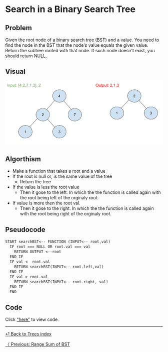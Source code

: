 # Search in a Binary Search Tree
## Problem 
Given the root node of a binary search tree (BST) and a value. You need to find the node in the BST that the node's value equals the given value. Return the subtree rooted with that node. If such node doesn't exist, you should return NULL.

## Visual
![](searchBST.png)
## Algorthism
* Make a function that takes a root and a value
* If the root is null or, is the same value of the tree
  * Return the tree
* If the value is less the root value
  * Then it gose to the left. In which the the function is called again with the root being left of the orginaly root.
* If value is more then the root val.
  * Then it gose to the right. In which the the function is called again with the root being right of the orginaly root.
## Pseudocode
```
START searchBST<-- FUNCTION (INPUT<-- root,val)
  IF root === NULL OR root.val === val
    RETURN OUTPUT <--root
  END IF
  IF val <  root.val
    RETURN searchBST(INPUT<-- root.left,val)
  END IF
  IF val > root.val
    RETURN searchBST(INPUT<-- root.right, val)
  END IF
  END
```
## Code
Click ["here"](searchTree.js) to view code.

<hr>

[ ⏎ Back to Trees index ](../README.md) 

[〈 Previous: Range Sum of BST](../rangeSum/README.md) 
